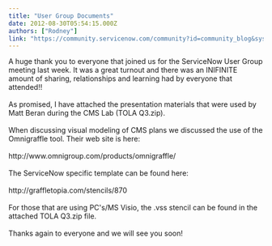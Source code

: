 ```yaml
---
title: "User Group Documents"
date: 2012-08-30T05:54:15.000Z
authors: ["Rodney"]
link: "https://community.servicenow.com/community?id=community_blog&sys_id=a3bcae25dbd0dbc01dcaf3231f961943"
---
```

<p>A huge thank you to everyone that joined us for the ServiceNow User Group meeting last week. It was a great turnout and there was an INIFINITE amount of sharing, relationships and learning had by everyone that attended!!<br /><br />As promised, I have attached the presentation materials that were used by Matt Beran during the CMS Lab (TOLA Q3.zip). <br /><br />When discussing visual modeling of CMS plans we discussed the use of the Omnigraffle tool. Their web site is here:<br /><br />http://www.omnigroup.com/products/omnigraffle/<br /><br />The ServiceNow specific template can be found here:<br /><br />http://graffletopia.com/stencils/870<br /><br />For those that are using PC's/MS Visio, the .vss stencil can be found in the attached TOLA Q3.zip file.<br /><br />Thanks again to everyone and we will see you soon!</p>